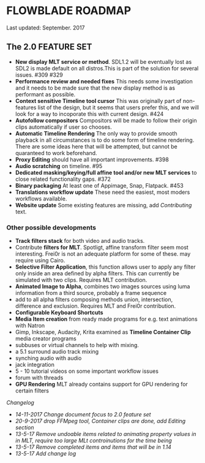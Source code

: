 # FLOWBLADE ROADMAP

Last updated: September. 2017

## The 2.0 FEATURE SET
- **New display MLT service or method**. SDL1.2 will be eventually lost as SDL2 is made default on all distros.This is part of the solution for several issues. #309 #329 
- **Performance review and needed fixes** This needs some investigation and it needs to be made sure that the new display method is as performant as possible.
- **Context sensitive Timeline tool cursor** This was originally part of non-features list of the design, but it seems that users prefer this, and we will look for a way to incoporate this with current design. #424 
- **Autofollow compositors** Compositors will be made to follow their origin clips automatically if user so chooses.
- **Automatic Timeline Rendering** The only way to provide smooth playback in all circumstances is to do some form of timeline rendering. There are some ideas here that will be attempted, but cannot be quaranteed to work beforehand.
- **Proxy Editing** should have all important improvements. #398 
- **Audio scratching** on timeline. #95
- **Dedicated masking/keying/full affine tool and/or new MLT services** to close related functionality gaps. #372 
- **Binary packaging** At least one of Appimage, Snap, Flatpack. #453
- **Translations workflow update** These need the easiest, most moders workflows available.
- **Website update** Some existing features are missing, add *Contributing* text.

### Other possible developments
- **Track filters stack** for both video and audio tracks.
- Contribute **filters for MLT**. Spotligt, affine transform filter seem most interesting. Frei0r is not an adequate platform for some of these. may require using Cairo.
- **Selective Filter Application**, this function allows user to apply any filter only inside an area defined by alpha filters. This can currently be simulated with two clips. Requires MLT contribution.
- **Animated Image to Alpha**, combines two images sources using luma information from a third source, probably a frame sequence
- add to all alpha filters composing methods union, intersection, difference and exclusion.  Requires MLT and Frei0r contribution.
- **Configurable Keyboard Shortcuts**
- **Media Item creation** from ready made programs for e.g. text animations with Natron
- Gimp, Inkscape, Audacity, Krita examined as **Timeline Container Clip** media creator programs
- subbuses or virtual channels to help with mixing.
- a 5.1 surround audio track mixing
- synching audio with audio
- jack integration
- 5 - 10 tutorial videos on some important workflow issues
- forum with threads
- **GPU Rendering** MLT already contains support for GPU rendering for certain filters
	


*Changelog*
- *14-11-2017 Change document focus to 2.0 feature set*
- *20-9-2017 drop FFMpeg tool, Container clips are done, add Editing section*
- *13-5-17 Remove undoable items related to animating property values in in MLT, require too large MLt controinutions for the time being*
- *13-5-17 Remove completed items and items that will be in 1.14*
- *13-5-17 Add change log*
	
